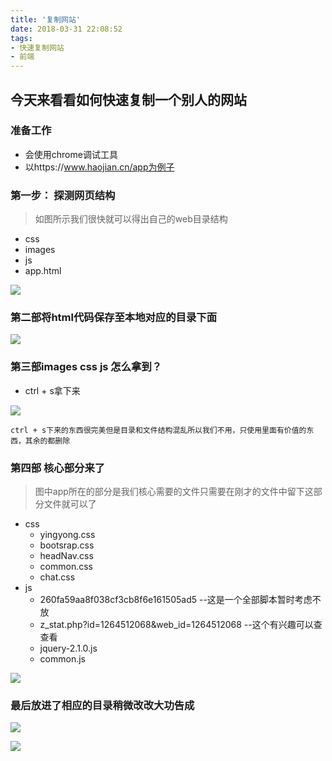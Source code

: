```yaml
---
title: '复制网站'
date: 2018-03-31 22:08:52
tags:
- 快速复制网站
- 前端
---
```



## 今天来看看如何快速复制一个别人的网站

### 准备工作

* 会使用chrome调试工具
* 以https://www.haojian.cn/app为例子

### 第一步： 探测网页结构

> 如图所示我们很快就可以得出自己的web目录结构

* css
* images
* js
* app.html

![](http://otxoa8jsq.bkt.clouddn.com/18-3-30/74249426.jpg)


### 第二部将html代码保存至本地对应的目录下面

![](http://otxoa8jsq.bkt.clouddn.com/18-3-30/4419425.jpg)

### 第三部images css js 怎么拿到？

* ctrl + s拿下来

![](http://otxoa8jsq.bkt.clouddn.com/18-3-30/4364757.jpg)

`ctrl + s下来的东西很完美但是目录和文件结构混乱所以我们不用，只使用里面有价值的东西，其余的都删除`

### 第四部 核心部分来了

> 图中app所在的部分是我们核心需要的文件只需要在刚才的文件中留下这部分文件就可以了


* css
	- yingyong.css
	- bootsrap.css
	- headNav.css
	- common.css
	- chat.css
* js
	- 260fa59aa8f038cf3cb8f6e161505ad5   --这是一个全部脚本暂时考虑不放
	- z_stat.php?id=1264512068&web_id=1264512068 --这个有兴趣可以查查看
	- jquery-2.1.0.js
	- common.js


![](http://otxoa8jsq.bkt.clouddn.com/18-3-30/97426800.jpg)

### 最后放进了相应的目录稍微改改大功告成

![](http://otxoa8jsq.bkt.clouddn.com/18-3-30/18401101.jpg)

![](http://otxoa8jsq.bkt.clouddn.com/18-3-30/44528104.jpg)